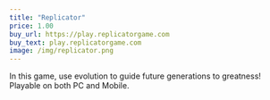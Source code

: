 ```yaml
---
title: "Replicator"
price: 1.00
buy_url: https://play.replicatorgame.com
buy_text: play.replicatorgame.com
image: /img/replicator.png
---
```

In this game, use evolution to guide future generations to greatness! Playable on both PC and Mobile.